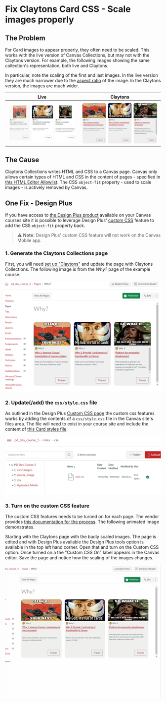 # Fix Claytons Card CSS - Scale images properly

## The Problem

For Card images to appear properly, they often need to be scaled. This works with the live version of Canvas Collections, but may not with the Claytons version. For example, the following images showing the same collection's representation, both live and Claytons.

In particular, note the scaling of the first and last images. In the live version they are much narrower due to the [aspect ratio](https://en.wikipedia.org/wiki/Aspect_ratio_(image)) of the image. In the Claytons version, the images are much wider.

| Live | Claytons |
| ---- | -------- |
| ![](pics/liveWhy.png) | ![](pics/claytonsWhy.png)   | 


## The Cause

Claytons Collections writes HTML and CSS to a Canvas page. Canvas only allows certain types of HTML and CSS in the content of pages - specified in [this HTML Editor Allowlist](https://tr-learncanvas.s3.amazonaws.com/docs/Canvas_HTML_Editor_Allowlist.pdf). The CSS ```object-fit``` property - used to scale images - is actively removed by Canvas.

## One Fix - Design Plus

If you have access to [the Design Plus product](https://cidilabs.com/landing/design-tools/) available on your Canvas courses site it is possible to leverage Design Plus' [custom CSS](https://cidilabs.instructure.com/courses/776/pages/custom-css) feature to add the CSS ```object-fit``` property back.

> ⚠️ **Note:** Design Plus' custom CSS feature will not work on the Canvas Mobile app.

### 1. Generate the Claytons Collections page 

First, you will need [set up "Claytons"](../new/set-up-claytons.md) and update the page with Claytons Collections. The following image is from the _Why?_ page of the example course.

![](pics/brokenClaytons.png)  

### 2. Update(/add) the ```css/style.css``` file 

As outlined in the Design Plus [Custom CSS page](https://cidilabs.instructure.com/courses/776/pages/custom-css) the custom css features works by adding the contents of a ```css/style.css``` file in the Canvas site's files area. The file will need to exist in your course site and include the content of [this Card styles file](https://raw.githubusercontent.com/djplaner/canvas-collections/main/src/Collections/Views/cardStyle.css).

![](pics/stylesFile.png)

### 3. Turn on the custom CSS feature

The custom CSS features needs to be turned on for each page. The vendor provides [this documentation for the process](https://cidilabs.instructure.com/courses/102/pages/custom-css?module_item_id=3372). The following animated image demonstrates.

Starting with the Claytons page with the badly scaled images. The page is edited and with Design Plus available the Design Plus tools option is available in the top left hand corner. Open that and turn on the Custom CSS option.  Once turned on a the "Custom CSS On" label appears in the Canvas editor. Save the page and notice how the scaling of the images changes.

![](pics/customCssOnAnimated.gif)

